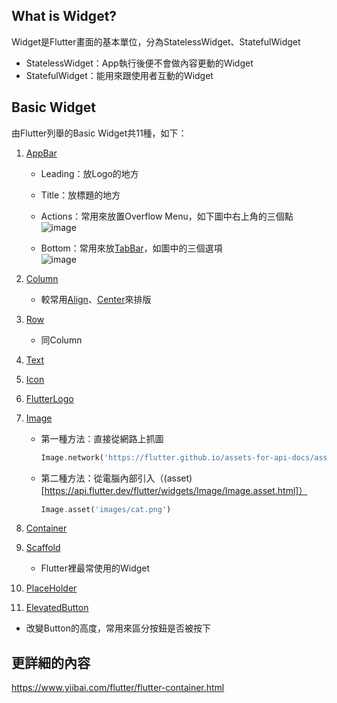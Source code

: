 ## What is Widget?
Widget是Flutter畫面的基本單位，分為StatelessWidget、StatefulWidget<br>
* StatelessWidget：App執行後便不會做內容更動的Widget<br>
* StatefulWidget：能用來跟使用者互動的Widget

## Basic Widget
由Flutter列舉的Basic Widget共11種，如下：
1. [AppBar](https://api.flutter.dev/flutter/material/AppBar-class.html)
   * Leading：放Logo的地方
   * Title：放標題的地方
   * Actions：常用來放置Overflow Menu，如下圖中右上角的三個點
   ![image](https://user-images.githubusercontent.com/86581722/215539738-eb3c8e58-ad87-4b5a-aaea-875825f53714.png)

   * Bottom：常用來放[TabBar](https://api.flutter.dev/flutter/material/TabBar-class.html)，如圖中的三個選項<br>
   ![image](https://user-images.githubusercontent.com/86581722/215540134-4a769ac9-6b03-454e-8807-947f698e2ce8.png)

2. [Column](https://api.flutter.dev/flutter/widgets/Column-class.html)
   * 較常用[Align](https://api.flutter.dev/flutter/widgets/Align-class.html)、[Center](https://api.flutter.dev/flutter/widgets/Center-class.html)來排版
3. [Row](https://api.flutter.dev/flutter/widgets/Row-class.html)
   * 同Column
4. [Text](https://api.flutter.dev/flutter/widgets/Text-class.html)
5. [Icon](https://api.flutter.dev/flutter/widgets/Icon-class.html)
6. [FlutterLogo](https://api.flutter.dev/flutter/material/FlutterLogo-class.html)
7. [Image](https://api.flutter.dev/flutter/widgets/Image/Image.asset.html)
   * 第一種方法：直接從網路上抓圖
       ```dart
       Image.network('https://flutter.github.io/assets-for-api-docs/assets/widgets/owl-2.jpg')
       ```
   * 第二種方法：從電腦內部引入（(asset)[https://api.flutter.dev/flutter/widgets/Image/Image.asset.html]）
       ```dart
       Image.asset('images/cat.png')
       ```
8. [Container](https://api.flutter.dev/flutter/widgets/Container-class.html)
9. [Scaffold](https://api.flutter.dev/flutter/material/Scaffold-class.html)
   * Flutter裡最常使用的Widget
10. [PlaceHolder](https://api.flutter.dev/flutter/widgets/Placeholder-class.html)
11. [ElevatedButton](https://api.flutter.dev/flutter/material/ElevatedButton-class.html)
   * 改變Button的高度，常用來區分按鈕是否被按下

## 更詳細的內容
https://www.yiibai.com/flutter/flutter-container.html
